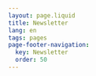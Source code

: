 ```yaml
---
layout: page.liquid
title: Newsletter
lang: en
tags: pages
page-footer-navigation:
  key: Newsletter
  order: 50
---
```

